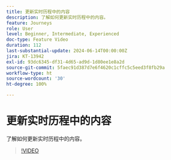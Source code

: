 ```yaml
---
title: 更新实时历程中的内容
description: 了解如何更新实时历程中的内容。
feature: Journeys
role: User
level: Beginner, Intermediate, Experienced
doc-type: Feature Video
duration: 112
last-substantial-update: 2024-06-14T00:00:00Z
jira: KT-13942
exl-id: 93dc6345-df31-4d65-ad9d-1d80ee1e8a2d
source-git-commit: 5faec91d387d7e6f4620c1cffc5c5eed3f8fb29a
workflow-type: ht
source-wordcount: '30'
ht-degree: 100%

---
```


# 更新实时历程中的内容

了解如何更新实时历程中的内容。

>[!VIDEO](https://video.tv.adobe.com/v/3429844/?learn=on)
